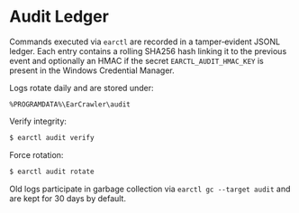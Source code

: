 # Audit Ledger

Commands executed via `earctl` are recorded in a tamper‑evident JSONL ledger.
Each entry contains a rolling SHA256 hash linking it to the previous event and
optionally an HMAC if the secret `EARCTL_AUDIT_HMAC_KEY` is present in the
Windows Credential Manager.

Logs rotate daily and are stored under:

```
%PROGRAMDATA%\EarCrawler\audit
```

Verify integrity:

```bash
$ earctl audit verify
```

Force rotation:

```bash
$ earctl audit rotate
```

Old logs participate in garbage collection via `earctl gc --target audit` and
are kept for 30 days by default.
